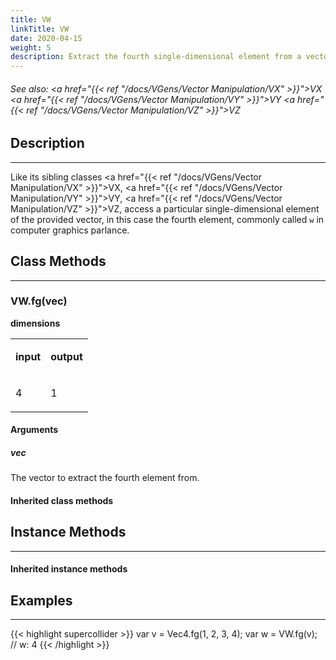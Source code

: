 ```yaml
---
title: VW
linkTitle: VW
date: 2020-04-15
weight: 5
description: Extract the fourth single-dimensional element from a vector
---
```

<!-- generated file, please edit the original .schelp file(in the Scintillator repository) and then run schelpToMarkDown.scdscript to regenerate. -->
###### See also: <a href="{{< ref "/docs/VGens/Vector Manipulation/VX" >}}">VX</a> <a href="{{< ref "/docs/VGens/Vector Manipulation/VY" >}}">VY</a> <a href="{{< ref "/docs/VGens/Vector Manipulation/VZ" >}}">VZ</a> 



## Description
---



Like its sibling classes <a href="{{< ref "/docs/VGens/Vector Manipulation/VX" >}}">VX</a>, <a href="{{< ref "/docs/VGens/Vector Manipulation/VY" >}}">VY</a>, <a href="{{< ref "/docs/VGens/Vector Manipulation/VZ" >}}">VZ</a>, access a particular single-dimensional element of the provided vector, in this case the fourth element, commonly called <code>w</code> in computer graphics parlance.



## Class Methods
---



### VW.fg(vec)



<strong>dimensions</strong>


<table>
<tr><td>

<strong>input</strong>

</td><td>

<strong>output</strong>

</td></tr>
<tr><td>

4

</td><td>

1

</td></tr>

</table>


#### Arguments

##### vec



The vector to extract the fourth element from.





#### Inherited class methods



## Instance Methods
---



#### Inherited instance methods



## Examples
---



{{< highlight supercollider >}}
var v = Vec4.fg(1, 2, 3, 4);
var w = VW.fg(v); // w: 4
{{< /highlight >}}





